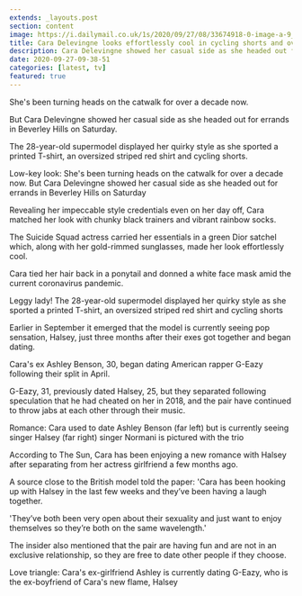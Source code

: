 ```yaml
---
extends: _layouts.post
section: content
image: https://i.dailymail.co.uk/1s/2020/09/27/08/33674918-0-image-a-9_1601193486756.jpg 
title: Cara Delevingne looks effortlessly cool in cycling shorts and oversized shirt in Beverley Hills 
description: Cara Delevingne showed her casual side as she headed out for errands in Beverley Hills on Saturday. The 28-year-old supermodel showed off her quirky style as she sported a stripy shirt. 
date: 2020-09-27-09-38-51 
categories: [latest, tv] 
featured: true 
--- 
```

She's been turning heads on the catwalk for over a decade now.

But Cara Delevingne showed her casual side as she headed out for errands in Beverley Hills on Saturday. 

The 28-year-old supermodel displayed her quirky style as she sported a printed T-shirt, an oversized striped red shirt and cycling shorts. 

Low-key look: She's been turning heads on the catwalk for over a decade now. But Cara Delevingne showed her casual side as she headed out for errands in Beverley Hills on Saturday 

Revealing her impeccable style credentials even on her day off, Cara matched her look with chunky black trainers and vibrant rainbow socks.

The Suicide Squad actress carried her essentials in a green Dior satchel which, along with her gold-rimmed sunglasses, made her look effortlessly cool. 

Cara tied her hair back in a ponytail and donned a white face mask amid the current coronavirus pandemic.  

Leggy lady! The 28-year-old supermodel displayed her quirky style as she sported a printed T-shirt, an oversized striped red shirt and cycling shorts 

Earlier in September it emerged that the model is currently seeing pop sensation, Halsey, just three months after their exes got together and began dating.

Cara's ex Ashley Benson, 30, began dating American rapper G-Eazy following their split in April.

 G-Eazy, 31, previously dated Halsey, 25, but they separated following speculation that he had cheated on her in 2018, and the pair have continued to throw jabs at each other through their music. 

Romance: Cara used to date Ashley Benson (far left) but is currently seeing singer Halsey (far right) singer Normani is pictured with the trio

According to The Sun, Cara has been enjoying a new romance with Halsey after separating from her actress girlfriend a few months ago. 

A source close to the British model told the paper: 'Cara has been hooking up with Halsey in the last few weeks and they’ve been having a laugh together.

'They’ve both been very open about their sexuality and just want to enjoy themselves so they’re both on the same wavelength.'

The insider also mentioned that the pair are having fun and are not in an exclusive relationship, so they are free to date other people if they choose.

Love triangle: Cara's ex-girlfriend Ashley is currently dating G-Eazy, who is the ex-boyfriend of Cara's new flame, Halsey 

